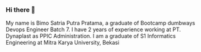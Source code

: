 ### Hi there 👋

My name is Bimo Satria Putra Pratama, a graduate of Bootcamp dumbways Devops Engineer Batch 7. I have 2 years of experience working at PT. Dynaplast as PPIC Administration. I am a graduate of S1 Informatics Engineering at Mitra Karya University, Bekasi
